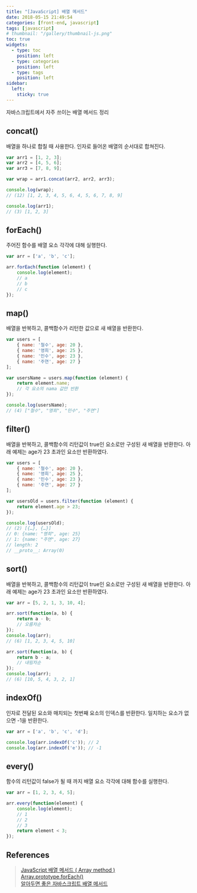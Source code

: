 ```yaml
---
title: "[JavaScript] 배열 메서드"
date: 2018-05-15 21:49:54
categories: [front-end, javascript]
tags: [javascript]
# thumbnail: "/gallery/thumbnail-js.png"
toc: true
widgets:
  - type: toc
    position: left
  - type: categories
    position: left
  - type: tags
    position: left
sidebar:
  left:
    sticky: true
---
```


자바스크립트에서 자주 쓰이는 배열 메서드 정리

<!-- more -->

## concat()
배열을 하나로 합칠 때 사용한다. 인자로 들어온 배열의 순서대로 합쳐진다.

```javascript
var arr1 = [1, 2, 3];
var arr2 = [4, 5, 6];
var arr3 = [7, 8, 9];

var wrap = arr1.concat(arr2, arr2, arr3);

console.log(wrap);
// (12) [1, 2, 3, 4, 5, 6, 4, 5, 6, 7, 8, 9]

console.log(arr1);
// (3) [1, 2, 3]
```

## forEach()
주어진 함수를 배열 요소 각각에 대해 실행한다.

```javascript
var arr = ['a', 'b', 'c'];

arr.forEach(function (element) {
    console.log(element);
    // a
    // b
    // c
});
```

## map()
배열을 반복하고, 콜백함수가 리턴한 값으로 새 배열을 반환한다.

```javascript
var users = [
    { name: '철수', age: 20 },
    { name: '영희', age: 25 },
    { name: '민수', age: 23 },
    { name: '주연', age: 27 }
];

var usersName = users.map(function (element) {
    return element.name;
    // 각 요소의 nama 값만 반환
});

console.log(usersName);
// (4) ["철수", "영희", "민수", "주연"]
```

## filter()
배열을 반복하고, 콜백함수의 리턴값이 true인 요소로만 구성된 새 배열을 반환한다. 아래 예제는 age가 23 초과인 요소만 반환하였다.

```javascript
var users = [
    { name: '철수', age: 20 },
    { name: '영희', age: 25 },
    { name: '민수', age: 23 },
    { name: '주연', age: 27 }
];

var usersOld = users.filter(function (element) {
    return element.age > 23;
});

console.log(usersOld);
// (2) [{…}, {…}]
// 0: {name: "영희", age: 25}
// 1: {name: "주연", age: 27}
// length: 2
// __proto__: Array(0)
```

## sort()
배열을 반복하고, 콜백함수의 리턴값이 true인 요소로만 구성된 새 배열을 반환한다. 아래 예제는 age가 23 초과인 요소만 반환하였다.

```javascript
var arr = [5, 2, 1, 3, 10, 4];

arr.sort(function(a, b) {
    return a - b;
    // 오름차순
});
console.log(arr);
// (6) [1, 2, 3, 4, 5, 10]

arr.sort(function(a, b) {
    return b - a;
    // 내림차순
});
console.log(arr);
// (6) [10, 5, 4, 3, 2, 1]
```

## indexOf()
인자로 전달된 요소와 매치되는 첫번째 요소의 인덱스를 반환한다. 일치하는 요소가 없으면 -1을 반환한다.

```javascript
var arr = ['a', 'b', 'c', 'd'];

console.log(arr.indexOf('c')); // 2
console.log(arr.indexOf('e')); // -1
```

## every()
함수의 리턴값이 false가 될 때 까지 배열 요소 각각에 대해 함수를 실행한다.

```javascript
var arr = [1, 2, 3, 4, 5];

arr.every(function(element) {
    console.log(element);
    // 1
    // 2
    // 3
    return element < 3;
});
```

## References
> [JavaScript 배열 메서드 ( Array method )](https://takeuu.tistory.com/102)  
> [Array.prototype.forEach()](https://developer.mozilla.org/ko/docs/Web/JavaScript/Reference/Global_Objects/Array/forEach)  
> [알아두면 좋은 자바스크립트 배열 메서드](https://medium.com/@ryuhangyeong00/알아두면-좋은-자바스크립트-배열-메서드-7cd469de880c)

